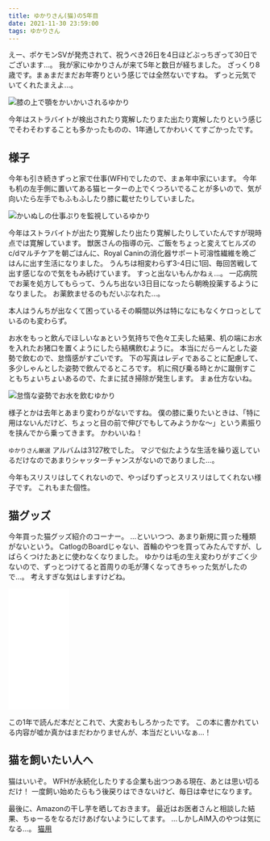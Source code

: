 ```yaml
---
title: ゆかりさん(猫)の5年目
date: 2021-11-30 23:59:00
tags: ゆかりさん
---
```


えー、ポケモンSVが発売されて、祝うべき26日を4日ほどぶっちぎって30日でございます…。
我が家にゆかりさんが来て5年と数日が経ちました。
ざっくり8歳です。まぁまだまだお年寄りという感じでは全然ないですね。
ずっと元気でいてくれたまえよ…。

![膝の上で顎をかいかいされるゆかり](/images/2022-11-30-yukari-5th-year/yukari1.jpg)

今年はストラバイトが検出されたり寛解したりまた出たり寛解したりという感じでそわそわすることも多かったものの、1年通してかわいくてすごかったです。

## 様子

今年も引き続きずっと家で仕事(WFH)でしたので、まぁ年中家にいます。
今年も机の左手側に置いてある猫ヒーターの上でくつろいでることが多いので、気が向いたら左手でもふもふしたり膝に載せたりしていました。

![かいぬしの仕事ぷりを監視しているゆかり](/images/2022-11-30-yukari-5th-year/yukari2.jpg)

今年はストラバイトが出たり寛解したり出たり寛解したりしていたんですが現時点では寛解しています。
獣医さんの指導の元、ご飯をちょっと変えてヒルズのc/dマルチケアを朝ごはんに、Royal Caninの消化器サポート可溶性繊維を晩ごはんに出す生活になりました。
うんちは相変わらず3-4日に1回、毎回苦戦して出す感じなので気をもみ続けています。
すっと出ないもんかねぇ…。
一応病院でお薬を処方してもらって、うんち出ない3日目になったら朝晩投薬するようになりました。
お薬飲ませるのもだいぶなれた…。

<!-- 
お薬2種類
ガスモチン センノシド をそれぞれ朝晩1回

ご飯
ヒルズ プリスクリプションダイエット キャットフード c/d シーディー マルチケア チキン
ロイヤルカナン 療法食 消化器サポート可溶性繊維 ドライ
缶のウェットフードはあんまりウケがよくない気がした…
-->

本人はうんちが出なくて困っているその瞬間以外は特になにもなくケロっとしているのも変わらず。

お水をもっと飲んでほしいなぁという気持ちで色々工夫した結果、机の端にお水を入れたお猪口を置くようにしたら結構飲むように。
本当にだらーんとした姿勢で飲むので、怠惰感がすごいです。
下の写真はレディであることに配慮して、多少しゃんとした姿勢で飲んでるところです。
机に飛び乗る時とかに蹴倒すこともちょいちょいあるので、たまに拭き掃除が発生します。
まぁ仕方ないね。

![怠惰な姿勢でお水を飲むゆかり](/images/2022-11-30-yukari-5th-year/yukari3.jpg)

様子とかは去年とあまり変わりがないですね。
僕の膝に乗りたいときは、「特に用はないんだけど、ちょっと目の前で伸びでもしてみようかな〜」という素振りを挟んでから乗ってきます。
かわいいね！

`ゆかりさん厳選` アルバムは3127枚でした。
マジで似たような生活を繰り返しているだけなのであまりシャッターチャンスがないのでありました…。

今年もスリスリはしてくれないので、やっぱりずっとスリスリはしてくれない様子です。
これもまた個性。

## 猫グッズ

今年買った猫グッズ紹介のコーナー。
…といいつつ、あまり新規に買った種類がないという。
CatlogのBoardじゃない、首輪のやつを買ってみたんですが、しばらくつけたあとに使わなくなりました。
ゆかりは毛の生え変わりがすごく少ないので、ずっとつけてると首周りの毛が薄くなってきちゃった気がしたので…。
考えすぎな気はしますけどね。

<iframe sandbox="allow-popups allow-scripts allow-modals allow-forms allow-same-origin" style="width:120px;height:240px;" marginwidth="0" marginheight="0" scrolling="no" frameborder="0" src="//rcm-fe.amazon-adsystem.com/e/cm?lt1=_blank&bc1=000000&IS2=1&bg1=FFFFFF&fc1=000000&lc1=0000FF&t=vvakame-22&language=ja_JP&o=9&p=8&l=as4&m=amazon&f=ifr&ref=as_ss_li_til&asins=4788717557&linkId=4f5d2bab0a9c975849b31191d7256ccc"></iframe>

この1年で読んだ本だとこれで、大変おもしろかったです。
この本に書かれている内容が嘘か真かはまだわかりませんが、本当だといいなぁ…！

## 猫を飼いたい人へ

猫はいいぞ。
WFHが永続化したりする企業も出つつある現在、あとは思い切るだけ！
一度飼い始めたらもう後戻りはできないけど、毎日は幸せになります。

最後に、Amazonの干し芋を晒しておきます。
最近はお医者さんと相談した結果、ちゅーるをなるだけあげないようにしてます。
…しかしAIM入のやつは気になる…。
[猫用](http://amzn.asia/76VhMNY)
